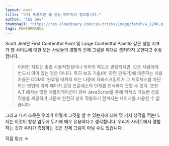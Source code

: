 ```yaml
---
layout: post
title: "보다 포괄적인 웹 성능 메트릭이 필요합니다."
author: "CSS Dev"
thumbnail: "https://res.cloudinary.com/css-tricks/image/fetch/w_1200,q_auto,f_auto/https://css-tricks.com/wp-content/uploads/2019/08/website-lightning.png"
tags: PERFORMANCE
---
```



Scott Jehl은 First Contentful Paint 및 Large Contentful Paint와 같은 성능 지표가 웹 사이트에 대한 모든 사람들의 경험의 전체 그림을 제대로 캡처하지 못한다고 주장합니다.

> 이러한 지표는 종종 사용적합성이나 의미의 척도로 권장되지만, 모든 사람에게 반드시 의미 있는 것은 아니다. 특히 보조 기술(예: 화면 판독기)에 의존하는 사용자들은 DOM이 완료될 때까지 또는 나중에 자바스크립트가 그 프로세스를 차단하는 방법에 따라 페이지 로딩 프로세스의 단계를 인식하지 못할 수 있다. 또한 A.T.에서는 많은 애플리케이션이 외부 JavaScript를 통해 액세스 가능한 상호 작용을 제공하기 때문에 완전히 상호 작용하기 전까지는 페이지를 사용할 수 없습니다.

그리고 나서 스콧은 우리가 어떻게 그것을 할 수 있는지에 대해 몇 가지 생각을 적는다. 저는 이것이 항상 염두에 두기에 매우 유용하다고 생각합니다. 우리가 사이트에서 경험하는 것과 우리가 측정하는 것은 전체 그림이 아닐 수도 있습니다.

직접 링크 →